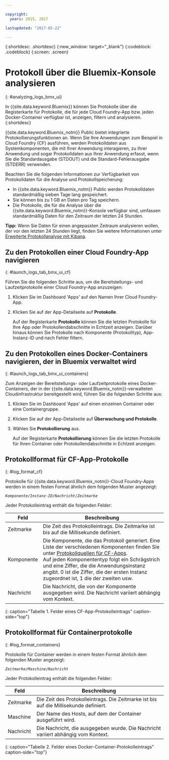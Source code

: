 ```yaml
---

copyright:
  years: 2015, 2017

lastupdated: "2017-05-22"

---
```



{:shortdesc: .shortdesc}
{:new_window: target="_blank"}
{:codeblock: .codeblock}
{:screen: .screen}

# Protokoll über die Bluemix-Konsole analysieren
{: #analyzing_logs_bmx_ui}

In {{site.data.keyword.Bluemix}} können Sie Protokolle über die Registerkarte für Protokolle, die für jede Cloud Foundry-App bzw. jeden Docker-Container verfügbar ist, anzeigen, filtern und analysieren.
{:shortdesc}

{{site.data.keyword.Bluemix_notm}} Public bietet integrierte Protokollierungsfunktionen an. Wenn Sie Ihre Anwendungen zum Beispiel in Cloud Foundry (CF) ausführen, werden Protokolldaten aus Systemkomponenten, die mit Ihrer Anwendung interagieren, zu Ihrer Anwendung und sogar Protokolldaten aus Ihrer Anwendung erfasst, wenn Sie die Standardausgabe (STDOUT) und die Standard-Fehlerausgabe (STDERR) verwenden.

Beachten Sie die folgenden Informationen zur Verfügbarkeit von Protokolldaten für die Analyse und Protokollspeicherung:

* In {{site.data.keyword.Bluemix_notm}} Public werden Protokolldaten standardmäßig sieben Tage lang gespeichert. 
* Sie können bis zu 1 GB an Daten pro Tag speichern. 
* Die Protokolle, die für die Analyse über die {{site.data.keyword.Bluemix_notm}}-Konsole verfügbar sind, umfassen standardmäßig Daten für den Zeitraum der letzten 24 Stunden.

**Tipp:** Wenn Sie Daten für einen angepassten Zeitraum analysieren wollen, der vor den letzten 24 Stunden liegt, finden Sie weitere Informationen unter [Erweiterte Protokollanalyse mit Kibana](kibana4/logging_analyzing_logs_Kibana.html#analyzing_logs_Kibana). 

##  Zu den Protokollen einer Cloud Foundry-App navigieren
{: #launch_logs_tab_bmx_ui_cf}

Führen Sie die folgenden Schritte aus, um die Bereitstellungs- und Laufzeitprotokolle einer Cloud Foundry-App anzuzeigen:

1. Klicken Sie im Dashboard 'Apps' auf den Namen Ihrer Cloud Foundry-App. 
    
2. Klicken Sie auf der App-Detailseite auf **Protokolle**.
    
    Auf der Registerkarte **Protokolle** können Sie die letzten Protokolle für Ihre App oder Protokollendabschnitte in Echtzeit anzeigen. Darüber hinaus können Sie Protokolle nach Komponente (Protokolltyp), App-Instanz-ID und nach Fehler filtern.
    

##  Zu den Protokollen eines Docker-Containers navigieren, der in Bluemix verwaltet wird
{: #launch_logs_tab_bmx_ui_containers}

Zum Anzeigen der Bereitstellungs- oder Laufzeitprotokolle eines Docker-Containers, der in der {{site.data.keyword.Bluemix_notm}}-verwalteten Cloudinfrastruktur bereitgestellt wird, führen Sie die folgenden Schritte aus:

1. Klicken Sie im Dashboard 'Apps' auf einen einzelnen Container oder eine Containergruppe. 
    
2. Klicken Sie auf der App-Detailseite auf **Überwachung und Protokolle**.

3. Wählen Sie **Protokollierung** aus.
    
    Auf der Registerkarte **Protokollierung** können Sie die letzten Protokolle für Ihren Container oder Protokollendabschnitte in Echtzeit anzeigen. 

## Protokollformat für CF-App-Protokolle
{: #log_format_cf}

Protokolle für {{site.data.keyword.Bluemix_notm}}-Cloud Foundry-Apps werden in einem festen Format ähnlich dem folgenden Muster angezeigt:

<code><var class="keyword varname">Komponente</var>/<var class="keyword varname">Instanz-ID</var>/<var class="keyword varname">Nachricht</var>/<var class="keyword varname">Zeitmarke</var></code>

Jeder Protokolleintrag enthält die folgenden Felder:

| Feld | Beschreibung |
|-------|-------------|
| Zeitmarke | Die Zeit des Protokolleintrags. Die Zeitmarke ist bis auf die Millisekunde definiert. |
| Komponente | Die Komponente, die das Protokoll generiert. Eine Liste der verschiedenen Komponenten finden Sie unter [Protokollquellen für CF-Apps](cfapps/logging_cf_apps.html#logging_bluemix_cf_apps_log_sources). <br> Auf jeden Komponententyp folgt ein Schrägstrich und eine Ziffer, die die Anwendungsinstanz angibt. 0 ist die Ziffer, die der ersten Instanz zugeordnet ist, 1 die der zweiten usw. |
| Nachricht | Die Nachricht, die von der Komponente ausgegeben wird. Die Nachricht variiert abhängig vom Kontext. |
{: caption="Tabelle 1. Felder eines CF-App-Protokolleintrags" caption-side="top"}


## Protokollformat für Containerprotokolle
{: #log_format_containers}

Protokolle für Container werden in einem festen Format ähnlich dem folgenden Muster angezeigt:

<code><var class="keyword varname">Zeitmarke</var>/<var class="keyword varname">Maschine</var>/<var class="keyword varname">Nachricht</var>  </code>

Jeder Protokolleintrag enthält die folgenden Felder:

| Feld | Beschreibung |
|-------|-------------|
| Zeitmarke | Die Zeit des Protokolleintrags. Die Zeitmarke ist bis auf die Millisekunde definiert. |
| Maschine | Der Name des Hosts, auf dem der Container ausgeführt wird. |
| Nachricht | Die Nachricht, die ausgegeben wurde. Die Nachricht variiert abhängig vom Kontext. |
{: caption="Tabelle 2. Felder eines Docker-Container-Protokolleintrags" caption-side="top"}


